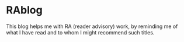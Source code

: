 # RAblog
This blog helps me with RA (reader advisory) work, by reminding me of what I have read and to whom I might recommend such titles.
